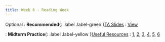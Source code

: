 ```yaml
---
title: Week 6 - Reading Week 
---
```


Optional
: **Recommended**{: .label .label-green }[TA Slides](https://github.com/Shogz-Labs/EECS1015_F25_Assets/blob/main/ta_recitations/Slides/Week%2007%20-%20Functions%20III.pdf)
  : [View](https://github.com/Shogz-Labs/EECS1015_F25_Assets/blob/main/ta_recitations/Slides/Week%2007%20-%20Functions%20III.pdf)

: **Midterm Practice**{: .label .label-yellow }[Useful Resources](#week-6-reading-week)
    : [1](https://codingbat.com/python), [2](https://www.codecademy.com/resources/blog/python-code-challenges-for-beginners), [3](https://www.practicepython.org/), [4](https://www.geeksforgeeks.org/python/python-exercises-practice-questions-and-solutions/), [5](https://www.hackerrank.com/domains/python), [6](https://leetcode.com/)